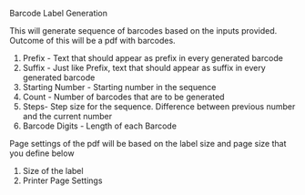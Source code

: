 Barcode Label Generation

This will generate sequence of barcodes based on the inputs provided. Outcome of this will be a pdf with barcodes.
1. Prefix - Text that should appear as prefix in every generated barcode
2. Suffix - Just like Prefix, text that should appear as suffix in every generated barcode
3. Starting Number - Starting number in the sequence
4. Count - Number of barcodes that are to be generated
5. Steps- Step size for the sequence. Difference between previous number and the current number
6. Barcode Digits - Length of each Barcode

Page settings of the pdf will be based on the label size and page size that you define below
1. Size of the label
2. Printer Page Settings



